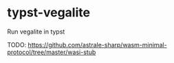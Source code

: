 # typst-vegalite

Run vegalite in typst


TODO: https://github.com/astrale-sharp/wasm-minimal-protocol/tree/master/wasi-stub